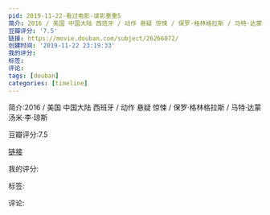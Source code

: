 ```yaml
---
pid: 2019-11-22-看过电影-谍影重重5
简介: 2016 / 美国 中国大陆 西班牙 / 动作 悬疑 惊悚 / 保罗·格林格拉斯 / 马特·达蒙 汤米·李·琼斯
豆瓣评分: '7.5'
链接: https://movie.douban.com/subject/26266072/
创建时间: '2019-11-22 23:19:33'
我的评分:
标签:
评论:
tags: [douban]
categories: [timeline]
---
```

简介:2016 / 美国 中国大陆 西班牙 / 动作 悬疑 惊悚 / 保罗·格林格拉斯 / 马特·达蒙 汤米·李·琼斯

豆瓣评分:7.5

[链接](https://movie.douban.com/subject/26266072/)

我的评分:

标签:

评论:

